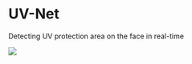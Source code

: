 # UV-Net
Detecting UV protection area on the face in real-time

[![](http://img.youtube.com/vi/kuygdQ6AbaE/0.jpg)](http://www.youtube.com/watch?v=kuygdQ6AbaE "")
